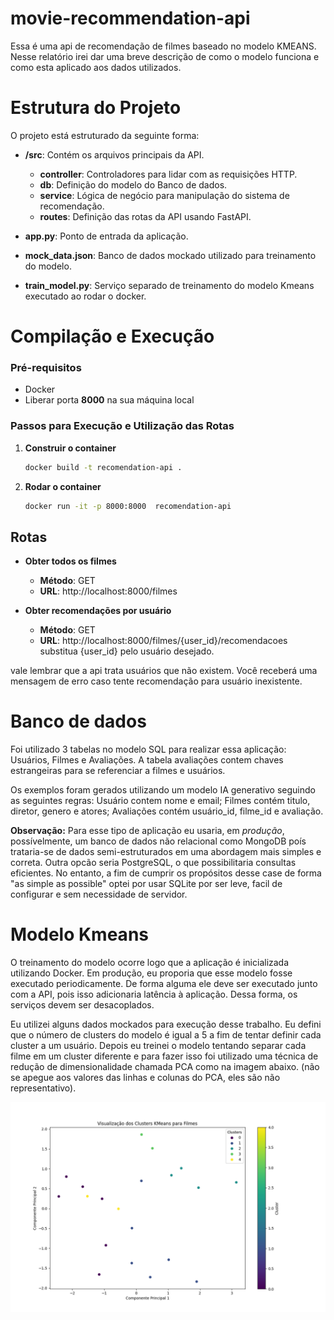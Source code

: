# movie-recommendation-api
Essa é uma api de recomendação de filmes baseado no modelo KMEANS. Nesse relatório irei dar uma breve descrição de como o modelo funciona e como esta aplicado aos dados utilizados.

# Estrutura do Projeto

O projeto está estruturado da seguinte forma:

- **/src**: Contém os arquivos principais da API.
  - **controller**: Controladores para lidar com as requisições HTTP.
  - **db**: Definição do modelo do Banco de dados.
  - **service**: Lógica de negócio para manipulação do sistema de recomendação.
  - **routes**: Definição das rotas da API usando FastAPI.

- **app.py**: Ponto de entrada da aplicação.
- **mock_data.json**: Banco de dados mockado utilizado para treinamento do modelo.
- **train_model.py**: Serviço separado de treinamento do modelo Kmeans executado ao rodar o docker.

# Compilação e Execução

### Pré-requisitos
- Docker
- Liberar porta **8000** na sua máquina local

### Passos para Execução e Utilização das Rotas

1.  **Construir o container**
    ```bash
    docker build -t recomendation-api .

2.  **Rodar o container**
    ```bash
    docker run -it -p 8000:8000  recomendation-api


## Rotas

- **Obter todos os filmes**
  - **Método**: GET
  - **URL**: http://localhost:8000/filmes

- **Obter recomendações por usuário**
  - **Método**: GET
  - **URL**: http://localhost:8000/filmes/{user_id}/recomendacoes
substitua {user_id} pelo usuário desejado.

vale lembrar que a api trata usuários que não existem. Você receberá uma mensagem de erro caso tente recomendação para usuário inexistente. 

# Banco de dados 

Foi utilizado 3 tabelas no modelo SQL para realizar essa aplicação: Usuários, Filmes e Avaliações. 
A tabela avaliações contem chaves estrangeiras para se referenciar a filmes e usuários.

Os exemplos foram gerados utilizando um modelo IA generativo seguindo as seguintes regras:
Usuário contem nome e email; Filmes contém titulo, diretor, genero e atores; Avaliações contém usuário_id, filme_id e avaliação. 

**Observação:** Para esse tipo de aplicação eu usaria, em *produção*, possívelmente, um banco de dados não relacional como MongoDB poís trataria-se de dados semi-estruturados em uma abordagem mais simples e correta. Outra opcão seria PostgreSQL, o que possibilitaria consultas eficientes. No entanto, a fim de cumprir os propósitos desse case de forma "as simple as possible" optei por usar SQLite por ser leve, facil de configurar e sem necessidade de servidor.

# Modelo Kmeans

O treinamento do modelo ocorre logo que a aplicação é inicializada utilizando Docker. Em produção, eu proporia que esse modelo fosse executado periodicamente. De forma alguma ele deve ser executado junto com a API, pois isso adicionaria latência à aplicação. Dessa forma, os serviços devem ser desacoplados.

Eu utilizei alguns dados mockados para execução desse trabalho. Eu defini que o número de clusters do modelo é igual a 5 a fim de tentar definir cada cluster a um usuário. Depois eu treinei o modelo tentando separar cada filme em um cluster diferente e para fazer isso foi utilizado uma técnica de redução de dimensionalidade chamada PCA como na imagem abaixo. (não se apegue aos valores das linhas e colunas do PCA, eles são não representativo).

![Texto Alternativo](kmeans_filmes_clusters.png)